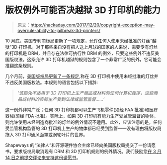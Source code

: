 # 版权例外可能否决越狱 3D 打印机的能力

> 原文：<https://hackaday.com/2017/12/20/copyright-exception-may-overrule-ability-to-jailbreak-3d-printers/>

10 月底，美国专利商标局更新了一项规定，允许任何人使用未经批准的灯丝“越狱”3D 打印机。对于那些来自没有把人送上月球的国家的人来说，需要专有灯丝的打印机是 DRM，并且存在法律可执行性 DRM 的例外，只要这些例外不违反美国版权法。这条允许 3D 打印机越狱的规则包含了一个非常广泛的例外，它可能会推翻这条规则。

几个月前，[美国版权局更新了一条规定](http://michaelweinberg.org/post/166974319955/3d-printer-jailbreaking-rule-renewed-by-copyright),称在 3D 打印机中使用未经批准的灯丝并不违反美国版权法。本规则的语言包括以下措辞:

> *‘该豁免不适用于 3D 打印机上生产商品或材料的任何计算机程序，这些商品或材料的实际生产受到法律或监管监督……’*

这一例外非常广泛；任何 3D 打印机都可以生产飞机零件(须经 FAA 批准)和医疗器械(须经 FDA 批准)。实际上，如果 3D 打印机有能力生产受监管监督的物体，则允许使用未经制造商批准的灯丝的例外情况不适用。此外，应该注意的是，任何受监管机构监管的 3D 打印机上生产的物体都已经受到监管——没有理由将版权局拖入 3D 打印通风面罩或涡轮叶片的世界。

Shapeways 的“法律人”和开源硬件协会主席已经向美国版权局提交了一份请愿书，要求版权局取消现有 DRM 和 3D 打印机规则的例外情况。我们鼓励您[在 3 月 14 日之前提交评论来支持这份请愿书](http://t.umblr.com/redirect?z=https%3A%2F%2Fwww.copyright.gov%2F1201%2F2018%2Fcomment-submission%2F&t=Y2I2OTA3NThlOTI4ZThjZTIyZjIzYWI2MmI5ODM3NWUzMjEzMDdlMyxoUm81VDA0TQ%3D%3D&b=t%3AoS_5nKmIW_gIyLZr23-a8w&p=http%3A%2F%2Fmichaelweinberg.org%2Fpost%2F168650680970%2Fexpanding-the-rules-around-unlocking-3d-printers&m=1)。